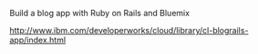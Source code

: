 Build a blog app with Ruby on Rails and Bluemix

http://www.ibm.com/developerworks/cloud/library/cl-blograils-app/index.html
